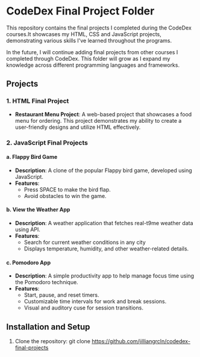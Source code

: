 # CodeDex Final Project Folder

This repository contains the final projects I completed during the CodeDex courses.It showcases my HTML, CSS and JavaScript projects, demonstrating various skills I've learned
throughout the programs.

In the future, I will continue adding final projects from other courses I completed through CodeDex. This folder will grow as I expand my knowledge across different programming
languages and frameworks.

## Projects

### 1. HTML Final Project
- **Restaurant Menu Project**: A web-based project that showcases a food menu for ordering. This project demonstrates my ability to create a user-friendly designs and utilize HTML effectively.

### 2. JavaScript Final Projects

#### a. Flappy Bird Game
- **Description**: A clone of the popular Flappy bird game, developed using JavaScript.
- **Features**:
  - Press SPACE to make the bird flap.
  - Avoid obstacles to win the game.

#### b. View the Weather App
- **Description**: A weather application that fetches real-t9me weather data using API.
- **Features**:
  - Search for current weather conditions in any city
  - Displays temperature, humidity, and other weather-related details.
 
#### c. Pomodoro App
- **Description**: A simple productivity app to help manage focus time using the Pomodoro technique.
- **Features**:
  - Start, pause, and reset timers.
  - Customizable time intervals for work and break sessions.
  - Visual and auditory cuse for session transitions.
 
## Installation and Setup
1. Clone the repository:
git clone https://github.com/jilliangrcln/codedex-final-projects
